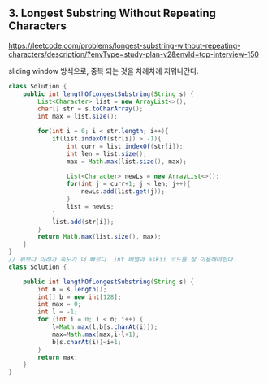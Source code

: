 ## 3. Longest Substring Without Repeating Characters

https://leetcode.com/problems/longest-substring-without-repeating-characters/description/?envType=study-plan-v2&envId=top-interview-150

sliding window 방식으로, 중복 되는 것을 차례차례 지워나간다. 

```java
class Solution {
    public int lengthOfLongestSubstring(String s) {
        List<Character> list = new ArrayList<>();
        char[] str = s.toCharArray();
        int max = list.size();

        for(int i = 0; i < str.length; i++){
            if(list.indexOf(str[i]) > -1){
                int curr = list.indexOf(str[i]);
                int len = list.size();
                max = Math.max(list.size(), max);
                
                List<Character> newLs = new ArrayList<>();
                for(int j = curr+1; j < len; j++){
                    newLs.add(list.get(j));
                }
                list = newLs;
            }
            list.add(str[i]);
        }
        return Math.max(list.size(), max);
    }
}
// 위보다 아래가 속도가 더 빠르다. int 배열과 askii 코드를 잘 이용해야한다.
class Solution {

    public int lengthOfLongestSubstring(String s) {
        int n = s.length();
        int[] b = new int[128];
        int max = 0;
        int l = -1;
        for (int i = 0; i < n; i++) {
            l=Math.max(l,b[s.charAt(i)]);
            max=Math.max(max,i-l+1);
            b[s.charAt(i)]=i+1;
        }
        return max;
    }
}
```
